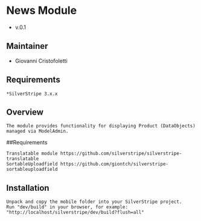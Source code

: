 # News Module #
 * v.0.1

## Maintainer

 * Giovanni Cristofoletti
  <giovanni dot cristofoletti at gmail dot com>

## Requirements

    *SilverStripe 3.x.x

## Overview ##

    The module provides functionality for displaying Product (DataObjects) managed via ModelAdmin.

##Requirements

    Translatable module https://github.com/silverstripe/silverstripe-translatable
    SortableUploadfield https://github.com/giontch/silverstripe-sortableuploadfield

## Installation

    Unpack and copy the mobile folder into your SilverStripe project.
    Run "dev/build" in your browser, for example: "http://localhost/silverstripe/dev/build?flush=all"